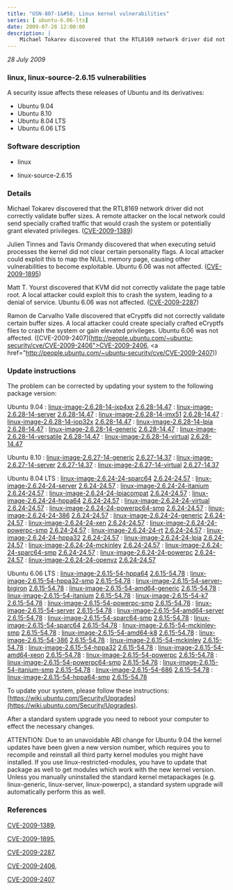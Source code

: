 ```yaml
---
title: "USN-807-1&#58; Linux kernel vulnerabilities"
series: [ ubuntu-6.06-lts]
date: 2009-07-28 12:00:00
description: |
    Michael Tokarev discovered that the RTL8169 network driver did not correctly validate buffer sizes.  A remote attacker on the local network could send specially crafted traffic that would crash the system or potentially grant elevated privileges. ([CVE-2009-1389](http://people.ubuntu.com/~ubuntu-security/cve/CVE-2009-1389))
--- 
```

 
 

*28 July 2009*

### linux, linux-source-2.6.15 vulnerabilities

A security issue affects these releases of Ubuntu and its derivatives:

* Ubuntu 9.04
* Ubuntu 8.10
* Ubuntu 8.04 LTS
* Ubuntu 6.06 LTS

### Software description

* linux 

* linux-source-2.6.15 

### Details

Michael Tokarev discovered that the RTL8169 network driver did not correctly validate buffer sizes. A remote attacker on the local network could send specially crafted traffic that would crash the system or potentially grant elevated privileges. ([CVE-2009-1389](http://people.ubuntu.com/~ubuntu-security/cve/CVE-2009-1389))

Julien Tinnes and Tavis Ormandy discovered that when executing setuid processes the kernel did not clear certain personality flags. A local attacker could exploit this to map the NULL memory page, causing other vulnerabilities to become exploitable. Ubuntu 6.06 was not affected. ([CVE-2009-1895](http://people.ubuntu.com/~ubuntu-security/cve/CVE-2009-1895))

Matt T. Yourst discovered that KVM did not correctly validate the page table root. A local attacker could exploit this to crash the system, leading to a denial of service. Ubuntu 6.06 was not affected. ([CVE-2009-2287](http://people.ubuntu.com/~ubuntu-security/cve/CVE-2009-2287))

Ramon de Carvalho Valle discovered that eCryptfs did not correctly validate certain buffer sizes. A local attacker could create specially crafted eCryptfs files to crash the system or gain elevated privileges. Ubuntu 6.06 was not affected. ([CVE-2009-2407](http://people.ubuntu.com/~ubuntu-security/cve/CVE-2009-2406">CVE-2009-2406</a>, <a href="http://people.ubuntu.com/~ubuntu-security/cve/CVE-2009-2407)) 

### Update instructions

The problem can be corrected by updating your system to the following package version:

Ubuntu 9.04
 : [linux-image-2.6.28-14-ixp4xx](https://launchpad.net/ubuntu/+source/linux) <span> [2.6.28-14.47](https://launchpad.net/ubuntu/+source/linux/2.6.28-14.47) </span> 
 : [linux-image-2.6.28-14-server](https://launchpad.net/ubuntu/+source/linux) <span> [2.6.28-14.47](https://launchpad.net/ubuntu/+source/linux/2.6.28-14.47) </span> 
 : [linux-image-2.6.28-14-imx51](https://launchpad.net/ubuntu/+source/linux) <span> [2.6.28-14.47](https://launchpad.net/ubuntu/+source/linux/2.6.28-14.47) </span> 
 : [linux-image-2.6.28-14-iop32x](https://launchpad.net/ubuntu/+source/linux) <span> [2.6.28-14.47](https://launchpad.net/ubuntu/+source/linux/2.6.28-14.47) </span> 
 : [linux-image-2.6.28-14-lpia](https://launchpad.net/ubuntu/+source/linux) <span> [2.6.28-14.47](https://launchpad.net/ubuntu/+source/linux/2.6.28-14.47) </span> 
 : [linux-image-2.6.28-14-generic](https://launchpad.net/ubuntu/+source/linux) <span> [2.6.28-14.47](https://launchpad.net/ubuntu/+source/linux/2.6.28-14.47) </span> 
 : [linux-image-2.6.28-14-versatile](https://launchpad.net/ubuntu/+source/linux) <span> [2.6.28-14.47](https://launchpad.net/ubuntu/+source/linux/2.6.28-14.47) </span> 
 : [linux-image-2.6.28-14-virtual](https://launchpad.net/ubuntu/+source/linux) <span> [2.6.28-14.47](https://launchpad.net/ubuntu/+source/linux/2.6.28-14.47) </span> 

Ubuntu 8.10
 : [linux-image-2.6.27-14-generic](https://launchpad.net/ubuntu/+source/linux) <span> [2.6.27-14.37](https://launchpad.net/ubuntu/+source/linux/2.6.27-14.37) </span> 
 : [linux-image-2.6.27-14-server](https://launchpad.net/ubuntu/+source/linux) <span> [2.6.27-14.37](https://launchpad.net/ubuntu/+source/linux/2.6.27-14.37) </span> 
 : [linux-image-2.6.27-14-virtual](https://launchpad.net/ubuntu/+source/linux) <span> [2.6.27-14.37](https://launchpad.net/ubuntu/+source/linux/2.6.27-14.37) </span> 

Ubuntu 8.04 LTS
 : [linux-image-2.6.24-24-sparc64](https://launchpad.net/ubuntu/+source/linux) <span> [2.6.24-24.57](https://launchpad.net/ubuntu/+source/linux/2.6.24-24.57) </span> 
 : [linux-image-2.6.24-24-server](https://launchpad.net/ubuntu/+source/linux) <span> [2.6.24-24.57](https://launchpad.net/ubuntu/+source/linux/2.6.24-24.57) </span> 
 : [linux-image-2.6.24-24-itanium](https://launchpad.net/ubuntu/+source/linux) <span> [2.6.24-24.57](https://launchpad.net/ubuntu/+source/linux/2.6.24-24.57) </span> 
 : [linux-image-2.6.24-24-lpiacompat](https://launchpad.net/ubuntu/+source/linux) <span> [2.6.24-24.57](https://launchpad.net/ubuntu/+source/linux/2.6.24-24.57) </span> 
 : [linux-image-2.6.24-24-hppa64](https://launchpad.net/ubuntu/+source/linux) <span> [2.6.24-24.57](https://launchpad.net/ubuntu/+source/linux/2.6.24-24.57) </span> 
 : [linux-image-2.6.24-24-virtual](https://launchpad.net/ubuntu/+source/linux) <span> [2.6.24-24.57](https://launchpad.net/ubuntu/+source/linux/2.6.24-24.57) </span> 
 : [linux-image-2.6.24-24-powerpc64-smp](https://launchpad.net/ubuntu/+source/linux) <span> [2.6.24-24.57](https://launchpad.net/ubuntu/+source/linux/2.6.24-24.57) </span> 
 : [linux-image-2.6.24-24-386](https://launchpad.net/ubuntu/+source/linux) <span> [2.6.24-24.57](https://launchpad.net/ubuntu/+source/linux/2.6.24-24.57) </span> 
 : [linux-image-2.6.24-24-generic](https://launchpad.net/ubuntu/+source/linux) <span> [2.6.24-24.57](https://launchpad.net/ubuntu/+source/linux/2.6.24-24.57) </span> 
 : [linux-image-2.6.24-24-xen](https://launchpad.net/ubuntu/+source/linux) <span> [2.6.24-24.57](https://launchpad.net/ubuntu/+source/linux/2.6.24-24.57) </span> 
 : [linux-image-2.6.24-24-powerpc-smp](https://launchpad.net/ubuntu/+source/linux) <span> [2.6.24-24.57](https://launchpad.net/ubuntu/+source/linux/2.6.24-24.57) </span> 
 : [linux-image-2.6.24-24-rt](https://launchpad.net/ubuntu/+source/linux) <span> [2.6.24-24.57](https://launchpad.net/ubuntu/+source/linux/2.6.24-24.57) </span> 
 : [linux-image-2.6.24-24-hppa32](https://launchpad.net/ubuntu/+source/linux) <span> [2.6.24-24.57](https://launchpad.net/ubuntu/+source/linux/2.6.24-24.57) </span> 
 : [linux-image-2.6.24-24-lpia](https://launchpad.net/ubuntu/+source/linux) <span> [2.6.24-24.57](https://launchpad.net/ubuntu/+source/linux/2.6.24-24.57) </span> 
 : [linux-image-2.6.24-24-mckinley](https://launchpad.net/ubuntu/+source/linux) <span> [2.6.24-24.57](https://launchpad.net/ubuntu/+source/linux/2.6.24-24.57) </span> 
 : [linux-image-2.6.24-24-sparc64-smp](https://launchpad.net/ubuntu/+source/linux) <span> [2.6.24-24.57](https://launchpad.net/ubuntu/+source/linux/2.6.24-24.57) </span> 
 : [linux-image-2.6.24-24-powerpc](https://launchpad.net/ubuntu/+source/linux) <span> [2.6.24-24.57](https://launchpad.net/ubuntu/+source/linux/2.6.24-24.57) </span> 
 : [linux-image-2.6.24-24-openvz](https://launchpad.net/ubuntu/+source/linux) <span> [2.6.24-24.57](https://launchpad.net/ubuntu/+source/linux/2.6.24-24.57) </span> 

Ubuntu 6.06 LTS
 : [linux-image-2.6.15-54-hppa64](https://launchpad.net/ubuntu/+source/linux-source-2.6.15) <span> [2.6.15-54.78](https://launchpad.net/ubuntu/+source/linux-source-2.6.15/2.6.15-54.78) </span> 
 : [linux-image-2.6.15-54-hppa32-smp](https://launchpad.net/ubuntu/+source/linux-source-2.6.15) <span> [2.6.15-54.78](https://launchpad.net/ubuntu/+source/linux-source-2.6.15/2.6.15-54.78) </span> 
 : [linux-image-2.6.15-54-server-bigiron](https://launchpad.net/ubuntu/+source/linux-source-2.6.15) <span> [2.6.15-54.78](https://launchpad.net/ubuntu/+source/linux-source-2.6.15/2.6.15-54.78) </span> 
 : [linux-image-2.6.15-54-amd64-generic](https://launchpad.net/ubuntu/+source/linux-source-2.6.15) <span> [2.6.15-54.78](https://launchpad.net/ubuntu/+source/linux-source-2.6.15/2.6.15-54.78) </span> 
 : [linux-image-2.6.15-54-itanium](https://launchpad.net/ubuntu/+source/linux-source-2.6.15) <span> [2.6.15-54.78](https://launchpad.net/ubuntu/+source/linux-source-2.6.15/2.6.15-54.78) </span> 
 : [linux-image-2.6.15-54-k7](https://launchpad.net/ubuntu/+source/linux-source-2.6.15) <span> [2.6.15-54.78](https://launchpad.net/ubuntu/+source/linux-source-2.6.15/2.6.15-54.78) </span> 
 : [linux-image-2.6.15-54-powerpc-smp](https://launchpad.net/ubuntu/+source/linux-source-2.6.15) <span> [2.6.15-54.78](https://launchpad.net/ubuntu/+source/linux-source-2.6.15/2.6.15-54.78) </span> 
 : [linux-image-2.6.15-54-server](https://launchpad.net/ubuntu/+source/linux-source-2.6.15) <span> [2.6.15-54.78](https://launchpad.net/ubuntu/+source/linux-source-2.6.15/2.6.15-54.78) </span> 
 : [linux-image-2.6.15-54-amd64-server](https://launchpad.net/ubuntu/+source/linux-source-2.6.15) <span> [2.6.15-54.78](https://launchpad.net/ubuntu/+source/linux-source-2.6.15/2.6.15-54.78) </span> 
 : [linux-image-2.6.15-54-sparc64-smp](https://launchpad.net/ubuntu/+source/linux-source-2.6.15) <span> [2.6.15-54.78](https://launchpad.net/ubuntu/+source/linux-source-2.6.15/2.6.15-54.78) </span> 
 : [linux-image-2.6.15-54-sparc64](https://launchpad.net/ubuntu/+source/linux-source-2.6.15) <span> [2.6.15-54.78](https://launchpad.net/ubuntu/+source/linux-source-2.6.15/2.6.15-54.78) </span> 
 : [linux-image-2.6.15-54-mckinley-smp](https://launchpad.net/ubuntu/+source/linux-source-2.6.15) <span> [2.6.15-54.78](https://launchpad.net/ubuntu/+source/linux-source-2.6.15/2.6.15-54.78) </span> 
 : [linux-image-2.6.15-54-amd64-k8](https://launchpad.net/ubuntu/+source/linux-source-2.6.15) <span> [2.6.15-54.78](https://launchpad.net/ubuntu/+source/linux-source-2.6.15/2.6.15-54.78) </span> 
 : [linux-image-2.6.15-54-386](https://launchpad.net/ubuntu/+source/linux-source-2.6.15) <span> [2.6.15-54.78](https://launchpad.net/ubuntu/+source/linux-source-2.6.15/2.6.15-54.78) </span> 
 : [linux-image-2.6.15-54-mckinley](https://launchpad.net/ubuntu/+source/linux-source-2.6.15) <span> [2.6.15-54.78](https://launchpad.net/ubuntu/+source/linux-source-2.6.15/2.6.15-54.78) </span> 
 : [linux-image-2.6.15-54-hppa32](https://launchpad.net/ubuntu/+source/linux-source-2.6.15) <span> [2.6.15-54.78](https://launchpad.net/ubuntu/+source/linux-source-2.6.15/2.6.15-54.78) </span> 
 : [linux-image-2.6.15-54-amd64-xeon](https://launchpad.net/ubuntu/+source/linux-source-2.6.15) <span> [2.6.15-54.78](https://launchpad.net/ubuntu/+source/linux-source-2.6.15/2.6.15-54.78) </span> 
 : [linux-image-2.6.15-54-powerpc](https://launchpad.net/ubuntu/+source/linux-source-2.6.15) <span> [2.6.15-54.78](https://launchpad.net/ubuntu/+source/linux-source-2.6.15/2.6.15-54.78) </span> 
 : [linux-image-2.6.15-54-powerpc64-smp](https://launchpad.net/ubuntu/+source/linux-source-2.6.15) <span> [2.6.15-54.78](https://launchpad.net/ubuntu/+source/linux-source-2.6.15/2.6.15-54.78) </span> 
 : [linux-image-2.6.15-54-itanium-smp](https://launchpad.net/ubuntu/+source/linux-source-2.6.15) <span> [2.6.15-54.78](https://launchpad.net/ubuntu/+source/linux-source-2.6.15/2.6.15-54.78) </span> 
 : [linux-image-2.6.15-54-686](https://launchpad.net/ubuntu/+source/linux-source-2.6.15) <span> [2.6.15-54.78](https://launchpad.net/ubuntu/+source/linux-source-2.6.15/2.6.15-54.78) </span> 
 : [linux-image-2.6.15-54-hppa64-smp](https://launchpad.net/ubuntu/+source/linux-source-2.6.15) <span> [2.6.15-54.78](https://launchpad.net/ubuntu/+source/linux-source-2.6.15/2.6.15-54.78) </span> 

To update your system, please follow these instructions: [https://wiki.ubuntu.com/Security/Upgrades](https://wiki.ubuntu.com/Security/Upgrades).

After a standard system upgrade you need to reboot your computer to effect the necessary changes.

ATTENTION: Due to an unavoidable ABI change for Ubuntu 9.04 the kernel updates have been given a new version number, which requires you to recompile and reinstall all third party kernel modules you might have installed. If you use linux-restricted-modules, you have to update that package as well to get modules which work with the new kernel version. Unless you manually uninstalled the standard kernel metapackages (e.g. linux-generic, linux-server, linux-powerpc), a standard system upgrade will automatically perform this as well. 

### References

 
 [CVE-2009-1389](http://people.ubuntu.com/~ubuntu-security/cve/CVE-2009-1389), 

 [CVE-2009-1895](http://people.ubuntu.com/~ubuntu-security/cve/CVE-2009-1895), 

 [CVE-2009-2287](http://people.ubuntu.com/~ubuntu-security/cve/CVE-2009-2287), 

 [CVE-2009-2406](http://people.ubuntu.com/~ubuntu-security/cve/CVE-2009-2406), 

 [CVE-2009-2407](http://people.ubuntu.com/~ubuntu-security/cve/CVE-2009-2407)
 

